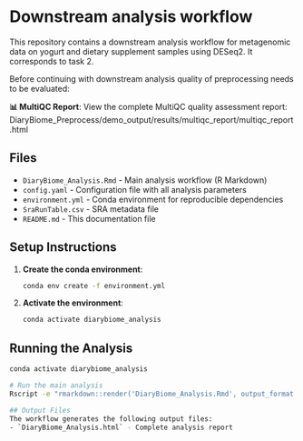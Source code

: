 # Downstream analysis workflow

This repository contains a downstream analysis workflow for metagenomic data on yogurt and dietary supplement samples using DESeq2. It corresponds to task 2.

Before continuing with downstream analysis quality of preprocessing needs to be evaluated: 

**📊 MultiQC Report**: View the complete MultiQC quality assessment report: DiaryBiome_Preprocess/demo_output/results/multiqc_report/multiqc_report.html

## Files

- `DiaryBiome_Analysis.Rmd` - Main analysis workflow (R Markdown)
- `config.yaml` - Configuration file with all analysis parameters
- `environment.yml` - Conda environment for reproducible dependencies
- `SraRunTable.csv` - SRA metadata file
- `README.md` - This documentation file

## Setup Instructions
1. **Create the conda environment**:
   ```bash
   conda env create -f environment.yml
   ```
2. **Activate the environment**:
   ```bash
   conda activate diarybiome_analysis
   ```

## Running the Analysis
```bash
conda activate diarybiome_analysis

# Run the main analysis
Rscript -e "rmarkdown::render('DiaryBiome_Analysis.Rmd', output_format = 'html_document')"

## Output Files
The workflow generates the following output files:
- `DiaryBiome_Analysis.html` - Complete analysis report
